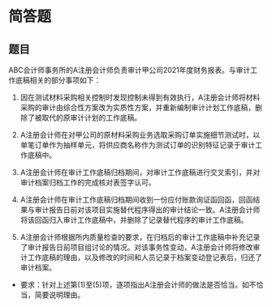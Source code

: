 # 简答题

## 题目

ABC会计师事务所的A注册会计师负责审计甲公司2021年度财务报表。与审计工作底稿相关的部分事项如下：

1. 因在测试材料采购相关控制时发现控制未得到有效执行，A注册会计师将材料采购的审计由综合性方案改为实质性方案，并重新编制审计计划工作底稿，删除了被取代的原审计计划的工作底稿。

2. A注册会计师在对甲公司的原材料采购业务选取采购订单实施细节测试时，以单笔订单作为抽样单元，将供应商名称作为测试订单的识别特征记录于审计工作底稿中。

3. A注册会计师在审计工作底稿归档期间，对审计工作底稿进行交叉索引，并对审计档案归档工作的完成核对表签字认可。

4. A注册会计师在审计工作底稿归档期间收到一份应付账款询证函回函，回函结果与审计报告日前对该项目实施替代程序得出的审计结论一致。A注册会计师将该回函归入审计工作底稿中，并删除了记录替代程序的审计工作底稿。

5. A注册会计师根据所内质量检查的要求，在归档后的审计工作底稿中补充记录了审计报告日前项目组讨论的情况。对该事务性变动，A注册会计师将修改审计工作底稿的理由，以及修改的时间和人员记录于档案变动登记表后，归还了审计档案。

- 要求：针对上述第(1)至(5)项，逐项指出A注册会计师的做法是否恰当。如不恰当，简要说明理由。